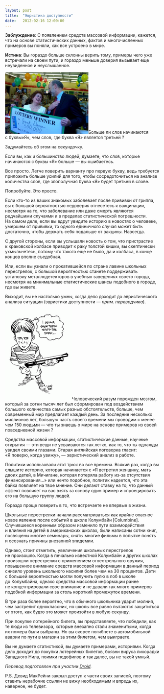 ```yaml
---
layout: post
title:  "Эвристика доступности"
date:   2012-02-16 12:00:00
---
```

<p><strong>Заблуждение</strong>: С появлением средств массовой информации, кажется, что на основе статистических данных, фактов и многочисленных примеров вы поняли, как все устроено в мире.</p>
<p><strong>Истина</strong>: Вы гораздо больше склонны верить тому, примеры чего уже встречали на своем пути, и гораздо меньше доверия вызывает еще неувиденное и неуслышанное.</p>
<p><a rel="attachment wp-att-480" href="http://youarenotsosmart.ru/2012/02/availability-heuristic/michael-fernandezthe-patriot-news/"><img height="201" width="272" alt="" src="/img/availability-heuristic/large_LOTTERY_WINNER-300x221.jpg" title="MICHAEL FERNANDEZ/The Patriot-News" class="alignleft size-medium wp-image-480" /></a>Больше ли слов начинаются с буквы»Я«, чем слов, где буква «Я» является третьей ?</p>
<p>Задумайтесь об этом на секундочку.</p>
<p>Если вы, как и большинство людей, думаете, что слов, которые начинаются с буквы «Я» больше — вы ошибаетесь.</p>
<p><span id="more-476"></span>Все просто. Легче поверить варианту про первую букву, ведь требуется приложить больше усилий для того, чтобы сосредоточиться на анализе количества слов, где злополучная буква «Я» будет третьей в слове.</p>
<p>Попробуйте. Это просто.</p>
<p>Если кто-то из ваших знакомых заболевает после прививки от гриппа, вы с большой вероятностью недоверия отнесетесь к вакцинации, несмотря на то, что заболевание или даже смерть являются редчайшими случаями и в пределах статистической погрешности. На самом деле, если вы вдруг увидите историю в новостях о человеке, умершем от прививки, то одного единичного случая может быть достаточно, чтобы держать себя подальше от вакцины. Навсегда.</p>
<p>С другой стороны, если вы услышали новость о том, что пристрастие к краковской колбасе приводит к раку толстой кишки, вы скептически ухмыльнетесь, потому что такого еще не было, да и колбаса, в конце концов вполне съедобная.</p>
<p>Или, если вы узнали о прокатившейся по стране лавине школьных перестрелок, с большой вероятностью станете поддерживать установку металлодетекторов в учебных заведениях своего города, несмотря на минимальные статистические шансы подобного в городе, где вы живете.</p>
<p>Выходит, вы не настолько умны, когда дело доходит до эвристического анализа ситуации (эвристики доступности — <em>прим. переводчика</em>).</p>
<p><a rel="attachment wp-att-481" href="http://youarenotsosmart.ru/2012/02/availability-heuristic/latuff5/"><img height="300" width="218" alt="" src="/img/availability-heuristic/latuff5-218x300.gif" title="latuff5" class="alignright size-medium wp-image-481" /></a>Человеческий разум порожден мозгом, который за сотни тысяч лет был сформирован под воздействием большого количества самых разных обстоятельств, больше, чем современный мир предлагает каждый день. За последние несколько миллионов лет, большую часть своего времени мы проводим с менее чем 150 людьми — что ты знаешь о мире на основе примеров из своей повседневной жизни ?</p>
<p>Средства массовой информации, статистические данные, научные открытия — эти вещи не усваиваются так легко, как то, что ты однажды увидел своими глазами. Старая английская поговорка гласит: «Я поверю, когда увижу», — эвристический анализ в работе.</p>
<p>Политики использовали этот трюк во все времена. Всякий раз, когда вы слышите историю, которая начинается с «Я встретил женщину, мать двоих детей, в Мичигане, которая потеряла работу из-за отсутствия финансирования…» или нечто подобное, политик надеется, что эта байка повлияет на твое мнение. Они делают ставку на то, что данный эффект повлияет на вас взять за основу один пример и спроецировать его на большую группу людей.</p>
<p>Гораздо проще поверить в то, что встречаете не впервые в жизни.</p>
<p>Школьные перестрелки начали рассматриваться как крайне опасное новое явление после событий в школе Колумбайн [Columbine]. Случившееся коренным образом изменило пути взаимодействия и влияния на детей в американских школах, были написаны сотни книг, посвящены многие семинары, сняты многие фильмы в попытке понять и осознать причины внезапной эпидемии.</p>
<p>Однако, стоит отметить, увеличения школьных перестрелок не произошло. Когда в печально известной Колумбайн и других школах произошли перестрелки с применением огнестрельного оружия, повышенное внимание средств массовой информации в данный период снизило уровень школьного насилия более чем на 30 процентов. Дети с большей вероятностью могли получить пулю в лоб в школе до Колумбайна, однако средства массовой информации ранее не концентрировали свое внимание и не давали так много примеров подобной информации за столь короткий промежуток времени.</p>
<p>В три раза более вероятно, что в обычного школьника ударит молния, чем застрелит одноклассник, но школы все равно пытаются защититься от этого, как будто это может произойти в любую секунду.</p>
<p>При покупке лотерейного билета, вы представляете, что победили, как те люди из телевизора, которые внезапно стали знаменитыми, когда их номера были выбраны. Но вы скорее погибнете в автомобильной аварии по пути в магазин за этим билетом, чем выиграете.</p>
<p>Вы не думаете статистикой, вы думаете примерами, историями. Когда дело доходит до покупки лотерейных билетов, боязни вируса лихорадки Западного Нила, поимки педофилов и так далее, вы не такой умный.</p>
<p><em>Перевод подготовлен при участии <a href="http://vk.com/mortido">Droid</a>.</em></p>
<p>P.S. Девид МакРейни закрыл доступ к части своих записей, поэтому ставить нерабочие ссылки не вижу необходимым и впредь их, наверное, не будет.</p>
